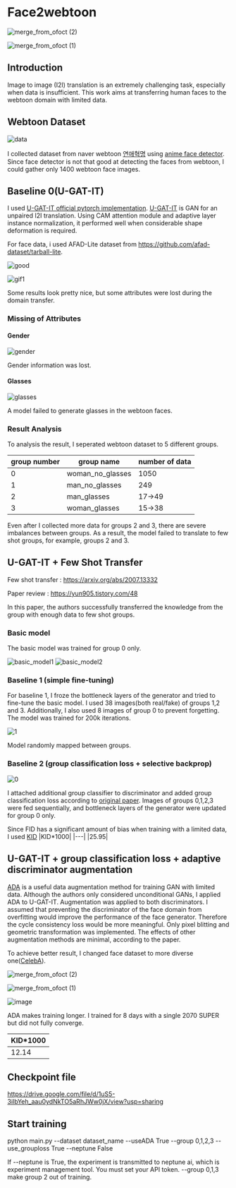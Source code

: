 # Face2webtoon

![merge_from_ofoct (2)](https://user-images.githubusercontent.com/71681194/108319761-35538100-7205-11eb-80fe-aa4ba1400d80.jpg)

![merge_from_ofoct (1)](https://user-images.githubusercontent.com/71681194/108319763-3684ae00-7205-11eb-99ff-f3289ee99498.jpg)


## Introduction
Image to image (I2I) translation is an extremely challenging task, especially when data is insufficient. This work aims at transferring human faces to the webtoon domain with limited data.


## Webtoon Dataset

![data](https://user-images.githubusercontent.com/71681194/104342339-1266ea80-553e-11eb-9e4f-8cd7cbaef418.JPG)


I collected dataset from naver webtoon [연애혁명](https://comic.naver.com/webtoon/list.nhn?titleId=570503) using [anime face detector](https://github.com/nagadomi/lbpcascade_animeface). Since face detector is not that good at detecting the faces from webtoon, I could gather only 1400 webtoon face images.

## Baseline 0(U-GAT-IT)
I used [U-GAT-IT official pytorch implementation](https://github.com/znxlwm/UGATIT-pytorch).
[U-GAT-IT](https://arxiv.org/abs/1907.10830) is GAN for an unpaired I2I translation. Using CAM attention module and adaptive layer instance normalization, it performed well when considerable shape deformation is required.

For face data, i used AFAD-Lite dataset from https://github.com/afad-dataset/tarball-lite. 




![good](https://user-images.githubusercontent.com/71681194/104342049-c61baa80-553d-11eb-9c58-d2d02a5c01aa.jpg)

![gif1](https://user-images.githubusercontent.com/71681194/104342061-c9169b00-553d-11eb-98b1-028c60b513f0.gif)



Some results look pretty nice, but some attributes were lost during the domain transfer.

### Missing of Attributes

#### Gender

![gender](https://user-images.githubusercontent.com/71681194/104342136-db90d480-553d-11eb-9f47-939e1f7e1b0d.jpg)

Gender information was lost.

#### Glasses

![glasses](https://user-images.githubusercontent.com/71681194/104342163-e0ee1f00-553d-11eb-9aec-6c7c7aae64b1.jpg)

A model failed to generate glasses in the webtoon faces.

### Result Analysis

To analysis the result, I seperated webtoon dataset to 5 different groups.

|group number|group name|number of data|
|---|---|---|
|0|woman_no_glasses|1050|
|1|man_no_glasses|249|
|2|man_glasses|17->49|
|3|woman_glasses|15->38|

Even after I collected more data for groups 2 and 3, there are severe imbalances between groups. As a result, the model failed to translate to few shot groups, for example, groups 2 and 3.



## U-GAT-IT + Few Shot Transfer

Few shot transfer : https://arxiv.org/abs/2007.13332

Paper review : https://yun905.tistory.com/48

In this paper, the authors successfully transferred the knowledge from the group with enough data to few shot groups.

### Basic model
The basic model was trained for group 0 only.

![basic_model1](https://user-images.githubusercontent.com/71681194/105211139-4326cf80-5b8f-11eb-921d-e0b8761a66ad.jpg)
![basic_model2](https://user-images.githubusercontent.com/71681194/105211143-43bf6600-5b8f-11eb-86d0-8ff37817a003.jpg)

### Baseline 1 (simple fine-tuning)
For baseline 1, I froze the bottleneck layers of the generator and tried to fine-tune the basic model. I used 38 images(both real/fake) of groups 1,2 and 3. Additionally, I also used 8 images of group 0 to prevent forgetting. The model was trained for 200k iterations.

![1](https://user-images.githubusercontent.com/71681194/105213333-ed9ff200-5b91-11eb-96c7-a6d46a272d9f.jpg)

Model randomly mapped between groups.

### Baseline 2 (group classification loss + selective backprop)

![0](https://user-images.githubusercontent.com/71681194/106051720-2c9eec00-612c-11eb-8c73-7c8deba76e1d.jpg)

I attached additional group classifier to discriminator and added group classification loss according to [original paper](https://arxiv.org/abs/2007.13332). Images of groups 0,1,2,3 were fed sequentially, and bottleneck layers of the generator were updated for group 0 only.

Since FID has a significant amount of bias when training with a limited data, I used [KID](https://github.com/abdulfatir/gan-metrics-pytorch)
|KID*1000|
|---|
|25.95|

## U-GAT-IT + group classification loss + adaptive discriminator augmentation
[ADA](https://arxiv.org/abs/2006.06676) is a useful data augmentation method for training GAN with limited data. Although the authors only considered unconditional GANs, I applied ADA to U-GAT-IT. Augmentation was applied to both discriminators. I assumed that preventing the discriminator of the face domain from overfitting would improve the performance of the face generator. Therefore the cycle consistency loss would be more meaningful. Only pixel blitting and geometric transformation was implemented. The effects of other augmentation methods are minimal, according to the paper.

To achieve better result, I changed face dataset to more diverse one([CelebA](https://www.kaggle.com/jessicali9530/celeba-dataset)).


![merge_from_ofoct (2)](https://user-images.githubusercontent.com/71681194/108319761-35538100-7205-11eb-80fe-aa4ba1400d80.jpg)

![merge_from_ofoct (1)](https://user-images.githubusercontent.com/71681194/108319763-3684ae00-7205-11eb-99ff-f3289ee99498.jpg)



![image](https://user-images.githubusercontent.com/71681194/108319007-199bab00-7204-11eb-9cc9-08f3d199816d.png)

ADA makes training longer. I trained for 8 days with a single 2070 SUPER but did not fully converge.

|KID*1000|
|---|
|12.14|

## Checkpoint file

https://drive.google.com/file/d/1uS5-3iIbYeh_aau0ydNkTO5aRhJWw0jX/view?usp=sharing


## Start training

python main.py --dataset dataset_name --useADA True --group 0,1,2,3 --use_grouploss True --neptune False

If --neptune is True, the experiment is transmitted to neptune ai, which is experiment management tool. You must set your API token. --group 0,1,3 make group 2 out of training.
